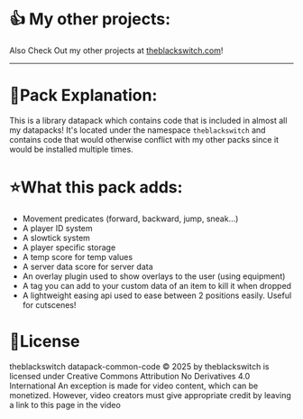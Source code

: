 # 👍 My other projects:

Also Check Out my other projects at [theblackswitch.com](https://theblackswitch.com/)!

---

# 📝Pack Explanation:
This is a library datapack which contains code that is included in almost all my datapacks!
It's located under the namespace ``theblackswitch`` and contains code that would otherwise 
conflict with my other packs since it would be installed multiple times.

# ⭐What this pack adds:

- Movement predicates (forward, backward, jump, sneak...)
- A player ID system
- A slowtick system
- A player specific storage
- A temp score for temp values
- A server data score for server data
- An overlay plugin used to show overlays to the user (using equipment)
- A tag you can add to your custom data of an item to kill it when dropped
- A lightweight easing api used to ease between 2 positions easily. Useful for cutscenes!

# 📜License
theblackswitch datapack-common-code © 2025 by theblackswitch is licensed under Creative Commons Attribution No Derivatives 4.0 International
An exception is made for video content, which can be monetized. However, video creators must give appropriate credit by leaving a link to this page in the video
